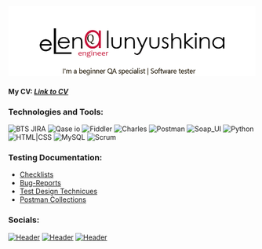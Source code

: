 ![Header](https://github.com/elunyushkina/elunyushkina/blob/main/assets/logo_h.png)
#### My CV: [<i>Link to CV</i>](https://drive.google.com/drive/folders/1wsw-ECTDhQlvgZXcPquju1tp5r9qpgPw?usp=sharing)

### Technologies and Tools:

![BTS JIRA](https://img.shields.io/badge/-JIRA-3f3f40?style=for-the-badge&logo=JIRA&logoColor=097CDB)
![Qase iо](https://img.shields.io/badge/-Qase_iо-3f3f40?style=for-the-badge&logo=appveyor)
![Fiddler](https://img.shields.io/badge/-Fiddler-3f3f40?style=for-the-badge&logo=appveyor&logoColor=53cc63)
![Charles](https://img.shields.io/badge/-Charles-3f3f40?style=for-the-badge&logo=appveyor&logoColor=b68cfd)
![Postman](https://img.shields.io/badge/-Postman-3f3f40?style=for-the-badge&logo=Postman)
![Soap_UI](https://img.shields.io/badge/-Soap_UI-3f3f40?style=for-the-badge&logo=appveyor&logoColor=fcdc00)
![Python](https://img.shields.io/badge/-Python-3f3f40?style=for-the-badge&logo=Python)
![HTML|CSS](https://img.shields.io/badge/-HTML|CSS-3f3f40?style=for-the-badge&logo=appveyor&logoColor=e44d26)
![MySQL](https://img.shields.io/badge/-MySQL-3f3f40?style=for-the-badge&logo=MySQL&logoColor=ffffff)
![Scrum](https://img.shields.io/badge/-Scrum-3f3f40?style=for-the-badge&logo=appveyor&logoColor=d0d0d0)


### Testing Documentation: 
- [Checklists](https://github.com/elunyushkina/Testing_command_project/tree/master/Testing_command_project/4.%20Check%20lists.%20Bug%20repors)
- [Bug-Reports](https://drive.google.com/drive/folders/1LMBJl3FF1RrGgtvLQas_iwnNjKWD8lV6)
- [Test Design Technicues](https://docs.google.com/spreadsheets/d/1yZ8oiof6-DWWG0-7dlRV8bloPzKMXj763rzhezo9AyA/edit?usp=sharing)
- [Postman Collections](https://github.com/elunyushkina/Postman-collection.-Rest-API-Queries.git)

### Socials:
[![Header](https://img.shields.io/badge/Telegram-3f3f40?style=for-the-badge&logo=telegram&logoColor=31a5db)](https://t.me/elena_lunna)
[![Header](https://img.shields.io/badge/Linkedin-3f3f40?style=for-the-badge&logo=linkedin&logoColor=0061b0)](https://www.linkedin.com/in/elena-luniushkina-998033113/)
[![Header](https://img.shields.io/badge/email-3f3f40?style=for-the-badge&logo=mail.ru&logoColor=d17131)](https://mail.ru/elunushkina@internet.ru)